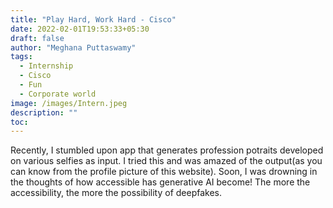 ```yaml
---
title: "Play Hard, Work Hard - Cisco"
date: 2022-02-01T19:53:33+05:30
draft: false
author: "Meghana Puttaswamy"
tags:
  - Internship
  - Cisco
  - Fun
  - Corporate world
image: /images/Intern.jpeg
description: ""
toc: 
---
```


Recently, I stumbled upon app that generates profession potraits developed on various selfies as input. I tried this and was amazed of the output(as you can know from the profile picture of this website). Soon, I was drowning in the thoughts of how accessible has generative AI become! The more the accessibility, the more the possibility of deepfakes.